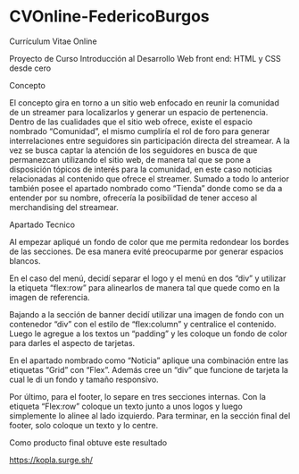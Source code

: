 # CVOnline-FedericoBurgos
Currículum Vitae Online

Proyecto de Curso
Introducción al Desarrollo Web front end: HTML y CSS desde cero


Concepto


El concepto gira en torno a un sitio web enfocado en reunir la comunidad de un streamer para localizarlos y generar un espacio de pertenencia.
Dentro de las cualidades que el sitio web ofrece, existe el espacio nombrado “Comunidad”, el mismo cumpliría el rol de foro para generar interrelaciones entre seguidores sin participación directa del streamear. A la vez se busca captar la atención de los seguidores en busca de que permanezcan utilizando el sitio web, de manera tal que se pone a disposición tópicos de interés para la comunidad, en este caso noticias relacionadas al contenido que ofrece el streamer. Sumado a todo lo anterior también posee el apartado nombrado como “Tienda” donde como se da a entender por su nombre, ofrecería la posibilidad de tener acceso al merchandising del streamear. 



                    
Apartado Tecnico

Al empezar apliqué un fondo de color que me permita redondear los bordes de las secciones. De esa manera evité preocuparme por generar espacios blancos.

En el caso del menú, decidí separar el logo y el menú en dos “div” y utilizar la etiqueta “flex:row”  para alinearlos de manera tal que quede como en la imagen de referencia.

Bajando a la sección de banner decidí utilizar una imagen de fondo con un contenedor “div” con el estilo de “flex:column” y centralice el contenido. Luego le agregue a los textos un “padding” y les coloque un fondo de color para darles el aspecto de tarjetas.

En el apartado nombrado como “Noticia” aplique una combinación entre las etiquetas “Grid” con “Flex”. Además cree un “div” que funcione de tarjeta la cual le di un fondo y tamaño responsivo.

Por último, para el footer, lo separe en tres secciones internas. Con la etiqueta “Flex:row” coloque un texto junto a unos logos y luego simplemente lo alinee al lado izquierdo. Para terminar, en la sección final del footer, solo coloque un texto y lo centre.


Como producto final obtuve este resultado

https://kopla.surge.sh/
